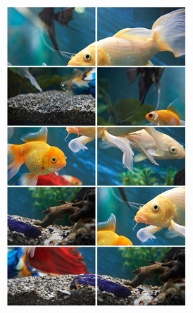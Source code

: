 
<link rel="stylesheet" href="style.css">

<div class="grid-puzzle">  
<img src="puzzle3_A.jpg" alt="Fish Puzzle Piece">
<img src="puzzle3_G.jpg" alt="Fish Puzzle Piece">
<img src="puzzle3_F.jpg" alt="Fish Puzzle Piece">
<img src="puzzle3_D.jpg" alt="Fish Puzzle Piece">
<img src="puzzle3_B.jpg" alt="Fish Puzzle Piece">
<img src="puzzle3_C.jpg" alt="Fish Puzzle Piece">
    <img src="puzzle3_E.jpg" alt="Fish Puzzle Piece">

<img src="puzzle3_H.jpg" alt="Fish Puzzle Piece">
<img src="puzzle3_I.jpg" alt="wrong piece" class="hide">
    <img src="puzzle3_E.jpg" alt="Fish Puzzle Piece">


</div>

